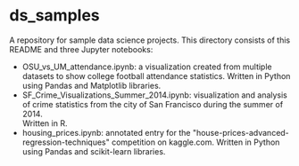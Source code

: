 # ds_samples
A repository for sample data science projects.  This directory consists of 
this README and three Jupyter notebooks:
  - OSU_vs_UM_attendance.ipynb:  a visualization created from multiple datasets 
	  to show college football attendance statistics.  Written in Python using 
		Pandas and Matplotlib libraries.
  - SF_Crime_Visualizations_Summer_2014.ipynb:  visualization and analysis of 
	  crime statistics from the city of San Francisco during the summer of 2014.  
		Written in R.
  - housing_prices.ipynb:  annotated entry for the 
	  "house-prices-advanced-regression-techniques" competition on kaggle.com.
    Written in Python using Pandas and scikit-learn libraries.
